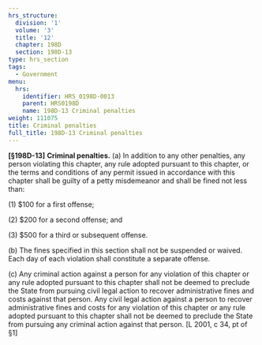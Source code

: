 ```yaml
---
hrs_structure:
  division: '1'
  volume: '3'
  title: '12'
  chapter: 198D
  section: 198D-13
type: hrs_section
tags:
  - Government
menu:
  hrs:
    identifier: HRS_0198D-0013
    parent: HRS0198D
    name: 198D-13 Criminal penalties
weight: 111075
title: Criminal penalties
full_title: 198D-13 Criminal penalties
---
```

**[§198D-13]** **Criminal penalties.** (a) In addition to any other penalties, any person violating this chapter, any rule adopted pursuant to this chapter, or the terms and conditions of any permit issued in accordance with this chapter shall be guilty of a petty misdemeanor and shall be fined not less than:

(1) $100 for a first offense;

(2) $200 for a second offense; and

(3) $500 for a third or subsequent offense.

(b) The fines specified in this section shall not be suspended or waived. Each day of each violation shall constitute a separate offense.

(c) Any criminal action against a person for any violation of this chapter or any rule adopted pursuant to this chapter shall not be deemed to preclude the State from pursuing civil legal action to recover administrative fines and costs against that person. Any civil legal action against a person to recover administrative fines and costs for any violation of this chapter or any rule adopted pursuant to this chapter shall not be deemed to preclude the State from pursuing any criminal action against that person. [L 2001, c 34, pt of §1]